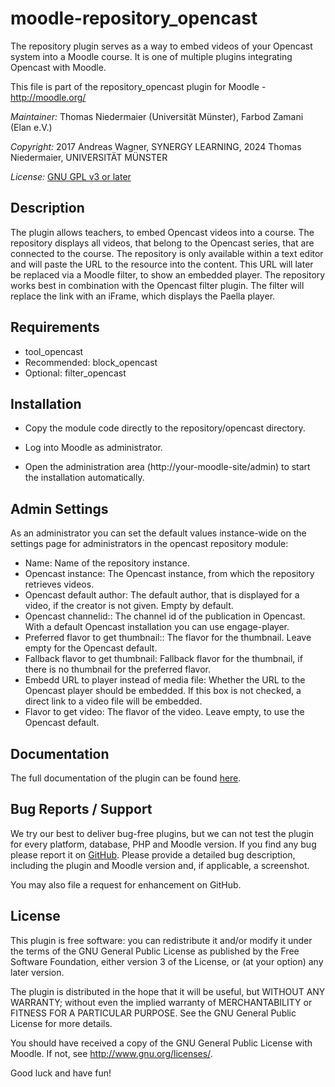 # moodle-repository_opencast

The repository plugin serves as a way to embed videos of your Opencast system into a Moodle course.
It is one of multiple plugins integrating Opencast with Moodle.

This file is part of the repository_opencast plugin for Moodle - <http://moodle.org/>

*Maintainer:*    Thomas Niedermaier (Universität Münster), Farbod Zamani (Elan e.V.)

*Copyright:* 2017 Andreas Wagner, SYNERGY LEARNING, 2024 Thomas Niedermaier, UNIVERSITÄT MÜNSTER

*License:*   [GNU GPL v3 or later](http://www.gnu.org/copyleft/gpl.html)


Description
-----------

The plugin allows teachers, to embed Opencast videos into a course. The repository displays all videos, that belong to the Opencast series, that are connected to the course. The repository is only available within a text editor and will paste the URL to the resource into the content. This URL will later be replaced via a Moodle filter, to show an embedded player. The repository works best in combination with the Opencast filter plugin. The filter will replace the link with an iFrame, which displays the Paella player.


Requirements
------------

* tool_opencast
* Recommended: block_opencast
* Optional: filter_opencast


Installation
------------

* Copy the module code directly to the repository/opencast directory.

* Log into Moodle as administrator.

* Open the administration area (http://your-moodle-site/admin) to start the installation
  automatically.


Admin Settings
--------------

As an administrator you can set the default values instance-wide on the settings page for
administrators in the opencast repository module:

* Name: Name of the repository instance.
* Opencast instance: The Opencast instance, from which the repository retrieves videos.
* Opencast default author: The default author, that is displayed for a video, if the creator is not given. Empty by default.
* Opencast channelid:: The channel id of the publication in Opencast. With a default Opencast installation you can use engage-player.
* Preferred flavor to get thumbnail:: The flavor for the thumbnail. Leave empty for the Opencast default.
* Fallback flavor to get thumbnail: Fallback flavor for the thumbnail, if there is no thumbnail for the preferred flavor.
* Embedd URL to player instead of media file: Whether the URL to the Opencast player should be embedded. If this box is not checked, a direct link to a video file will be embedded.
* Flavor to get video: The flavor of the video. Leave empty, to use the Opencast default.


Documentation
-------------

The full documentation of the plugin can be found [here](https://moodle.docs.opencast.org/#repository/about/).


Bug Reports / Support
---------------------

We try our best to deliver bug-free plugins, but we can not test the plugin for every platform,
database, PHP and Moodle version. If you find any bug please report it on
[GitHub](https://github.com/Opencast-Moodle/moodle-repository_opencast/issues). Please
provide a detailed bug description, including the plugin and Moodle version and, if applicable, a
screenshot.

You may also file a request for enhancement on GitHub. 


License
-------

This plugin is free software: you can redistribute it and/or modify it under the terms of the GNU
General Public License as published by the Free Software Foundation, either version 3 of the
License, or (at your option) any later version.

The plugin is distributed in the hope that it will be useful, but WITHOUT ANY WARRANTY; without
even the implied warranty of MERCHANTABILITY or FITNESS FOR A PARTICULAR PURPOSE. See the GNU
General Public License for more details.

You should have received a copy of the GNU General Public License with Moodle. If not, see
<http://www.gnu.org/licenses/>.


Good luck and have fun!
